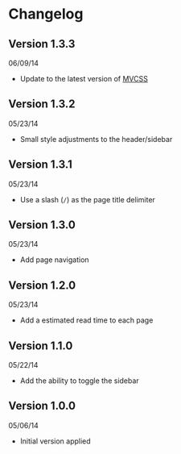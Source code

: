 # Changelog

## Version 1.3.3
06/09/14

- Update to the latest version of [MVCSS](http://mvcss.github.io/)

## Version 1.3.2
05/23/14

- Small style adjustments to the header/sidebar

## Version 1.3.1
05/23/14

- Use a slash (`/`) as the page title delimiter

## Version 1.3.0
05/23/14

- Add page navigation

## Version 1.2.0
05/23/14

- Add a estimated read time to each page

## Version 1.1.0
05/22/14

- Add the ability to toggle the sidebar

## Version 1.0.0
05/06/14

- Initial version applied

